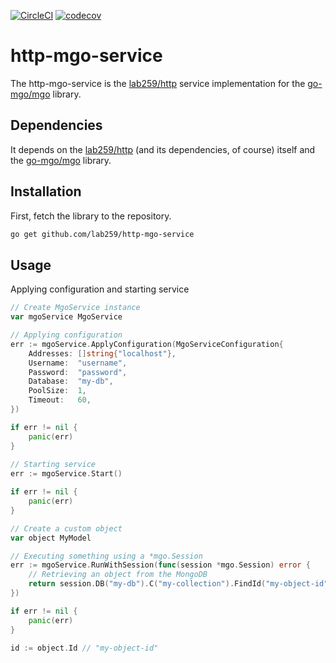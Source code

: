 [![CircleCI](https://circleci.com/gh/lab259/http-mgo-service.svg?style=shield)](https://circleci.com/gh/lab259/http-mgo-service) [![codecov](https://codecov.io/gh/lab259/http-mgo-service/branch/master/graph/badge.svg)](https://codecov.io/gh/lab259/http-mgo-service)

# http-mgo-service

The http-mgo-service is the [lab259/http](//github.com/lab259/http) service
implementation for the [go-mgo/mgo](//github.com/go-mgo/mgo) library.

## Dependencies

It depends on the [lab259/http](//github.com/lab259/http) (and its dependencies,
of course) itself and the [go-mgo/mgo](//github.com/go-mgo/mgo) library.

## Installation

First, fetch the library to the repository.

```bash
go get github.com/lab259/http-mgo-service
```

## Usage

Applying configuration and starting service

```go
// Create MgoService instance
var mgoService MgoService

// Applying configuration
err := mgoService.ApplyConfiguration(MgoServiceConfiguration{
    Addresses: []string{"localhost"},
	Username:  "username",
	Password:  "password",
	Database:  "my-db",
	PoolSize:  1,
    Timeout:   60,
})

if err != nil {
    panic(err)
}
        
// Starting service
err := mgoService.Start()

if err != nil {
    panic(err)
}

// Create a custom object
var object MyModel

// Executing something using a *mgo.Session
err := mgoService.RunWithSession(func(session *mgo.Session) error {
    // Retrieving an object from the MongoDB
    return session.DB("my-db").C("my-collection").FindId("my-object-id").One(&object)
})

if err != nil {
    panic(err)
}

id := object.Id // "my-object-id"
```

